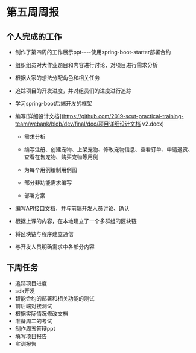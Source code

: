 # 第五周周报

## 个人完成的工作

- 制作了第四周的工作展示ppt----使用spring-boot-starter部署合约

- 组织组员对大作业题目和内容进行讨论，对项目进行需求分析

- 根据大家的想法分配角色和相关任务

- 追踪项目的开发进度，并对组员们的进度进行追踪

- 学习spring-boot后端开发的框架

- 编写[详细设计文档](https://github.com/2019-scut-practical-training-team/webank/blob/dev/final/doc/项目详细设计文档 v2.docx)

  - 需求分析

  - 编写注册、创建宠物、上架宠物、修改宠物信息、查看订单、申请退货、查看在售宠物、购买宠物等用例
  - 为每个用例绘制用例图
  - 部分非功能需求编写
  - 部署方案

- 编写[API接口文档](<https://g3webank.postman.co/collections/6150471-3e50ab27-7828-4b22-9cf6-05e7ee83d393?version=latest&workspace=1cd9b014-5152-4f7f-bf6e-765e3810ac8e>)，并与前端开发人员讨论、确认

- 根据上课的内容，在本地建立了一个多群组的区块链

- 将区块链与程序建立通信

- 与开发人员明确需求中各部分内容

  



## 下周任务

* 追踪项目进度
* sdk开发
* 智能合约的部署和相关功能的测试
* 前后端对接测试
* 根据实际情况修改文档
* 准备周二的考试
* 制作周五答辩ppt
* 填写项目报告
* 实训报告











